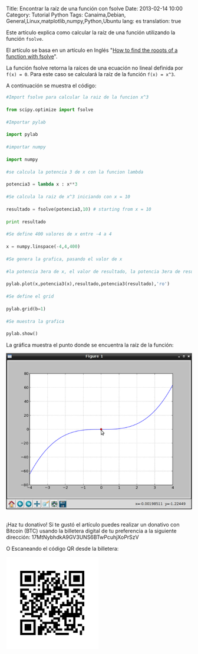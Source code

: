 Title: Encontrar la raíz de una función con fsolve
Date: 2013-02-14 10:00
Category: Tutorial Python
Tags: Canaima,Debian, General,Linux,matplotlib,numpy,Python,Ubuntu
lang: es
translation: true

Este artículo explica como calcular la raíz de una función utilizando la función `fsolve`.

El artículo se basa en un artículo en Inglés "[How to find the rooots of a function with fsolve](https://glowingpython.blogspot.com/2011/05/how-to-find-roots-of-function-with.html)".

La función fsolve retorna la raíces de una ecuación no lineal definida por `f(x) = 0`.
Para este caso se calculará la raíz de la función `f(x) = x^3`.

A continuación se muestra el código:

```python
#Import fsolve para calcular la raiz de la funcion x^3

from scipy.optimize import fsolve

#Importar pylab

import pylab

#importar numpy

import numpy

#se calcula la potencia 3 de x con la funcion lambda

potencia3 = lambda x : x**3

#Se calcula la raiz de x^3 iniciando con x = 10

resultado = fsolve(potencia3,10) # starting from x = 10

print resultado

#Se define 400 valores de x entre -4 a 4

x = numpy.linspace(-4,4,400)

#Se genera la grafica, pasando el valor de x

#la potencia 3era de x, el valor de resultado, la potencia 3era de resultado

pylab.plot(x,potencia3(x),resultado,potencia3(resultado),'ro')

#Se define el grid

pylab.grid(b=1)

#Se muestra la grafica

pylab.show()
```
La gráfica muestra el punto donde se encuentra la raíz de la función:

![](./images/encontrarlaraizdeunafuncionconfsolve.png) 

##  ##
¡Haz tu donativo!
Si te gustó el artículo puedes realizar un donativo con Bitcoin (BTC)
usando la billetera digital de tu preferencia a la siguiente
dirección: 17MtNybhdkA9GV3UNS6BTwPcuhjXoPrSzV

O Escaneando el código QR desde la billetera:

![17MtNybhdkA9GV3UNS6BTwPcuhjXoPrSzV](./images/17MtNybhdkA9GV3UNS6BTwPcuhjXoPrSzV.png)